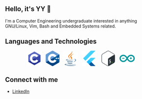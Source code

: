 ## Hello, it's YY 👋

I'm a Computer Engineering undergraduate interested in anything GNU/Linux, Vim, Bash and Embedded Systems related.

## Languages and Technologies

 <!-- markdownlint-disable MD033 -->
 <!-- The lack of line breaks within anchor tags is due to a weird underline appearing when line breaks are present. -->
<p align="center">
  <a href="https://en.wikipedia.org/wiki/C_(programming_language)" title="C"><img src="svgs/c.svg" height="50" width="auto" /></a>
  &nbsp;
  <a href="https://https://isocpp.org/" title="Java"><img src="svgs/cpp.svg" height="50" width="auto" /></a>
  &nbsp;
  <a href="https://www.java.com/en/" title="Java"><img src="svgs/java.svg" height="50" width="auto" /></a>
  &nbsp;
  <a href="https://flutter.dev" title="Flutter"><img src="svgs/flutter.svg" height="50" width="auto" /></a>
  &nbsp;
  <a href="https://www.gnu.org/software/bash/" title="Flutter"><img src="svgs/bash.svg" height="50" width="auto" /></a>
  &nbsp;
  <a href="https://www.arduino.cc/" title="Flutter"><img src="svgs/arduino.svg" height="50" width="auto" /></a>
  &nbsp;
</p>
<!-- markdownlint-enable MD033 -->

## Connect with me

- [LinkedIn](www.linkedin.com/in/leowyy99)
